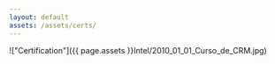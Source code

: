 ```yaml
---
layout: default
assets: /assets/certs/
---
```

!["Certification"]({{ page.assets }}Intel/2010_01_01_Curso_de_CRM.jpg)
